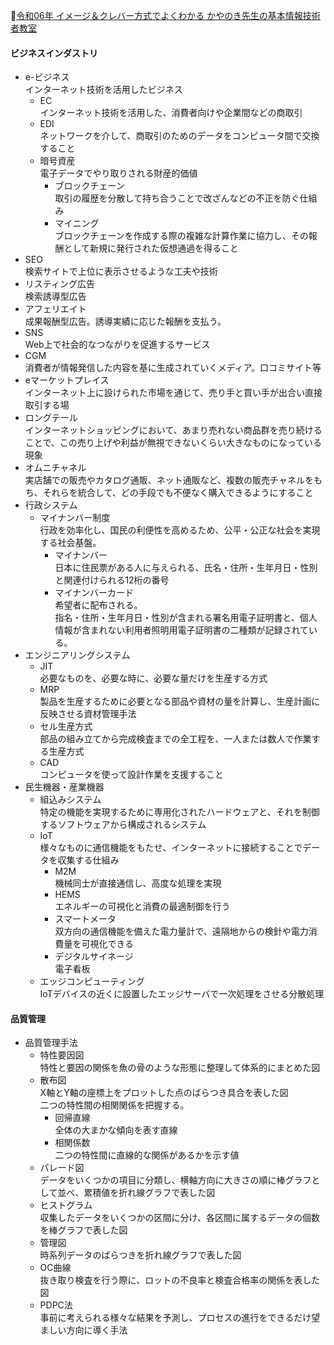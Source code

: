 
📖[令和06年 イメージ＆クレバー方式でよくわかる かやのき先生の基本情報技術者教室](https://gihyo.jp/book/2023/978-4-297-13827-1)

#### ビジネスインダストリ

- e-ビジネス  
  インターネット技術を活用したビジネス
  - EC  
    インターネット技術を活用した、消費者向けや企業間などの商取引
  - EDI  
    ネットワークを介して、商取引のためのデータをコンピュータ間で交換すること
  - 暗号資産  
    電子データでやり取りされる財産的価値
    - ブロックチェーン  
      取引の履歴を分散して持ち合うことで改ざんなどの不正を防ぐ仕組み
    - マイニング  
      ブロックチェーンを作成する際の複雑な計算作業に協力し、その報酬として新規に発行された仮想通過を得ること
- SEO  
  検索サイトで上位に表示させるような工夫や技術
- リスティング広告  
  検索誘導型広告
- アフェリエイト  
  成果報酬型広告。誘導実績に応じた報酬を支払う。
- SNS  
  Web上で社会的なつながりを促進するサービス
- CGM  
  消費者が情報発信した内容を基に生成されていくメディア。口コミサイト等
- eマーケットプレイス  
  インターネット上に設けられた市場を通じて、売り手と買い手が出合い直接取引する場
- ロングテール  
  インターネットショッピングにおいて、あまり売れない商品群を売り続けることで、この売り上げや利益が無視できないくらい大きなものになっている現象
- オムニチャネル  
  実店舗での販売やカタログ通販、ネット通販など、複数の販売チャネルをもち、それらを統合して、どの手段でも不便なく購入できるようにすること
- 行政システム  
  - マイナンバー制度  
    行政を効率化し、国民の利便性を高めるため、公平・公正な社会を実現する社会基盤。
    - マイナンバー  
      日本に住民票がある人に与えられる、氏名・住所・生年月日・性別と関連付けられる12桁の番号
    - マイナンバーカード  
      希望者に配布される。  
      指名・住所・生年月日・性別が含まれる署名用電子証明書と、個人情報が含まれない利用者照明用電子証明書の二種類が記録されている。
- エンジニアリングシステム  
  - JIT  
    必要なものを、必要な時に、必要な量だけを生産する方式
  - MRP  
    製品を生産するために必要となる部品や資材の量を計算し、生産計画に反映させる資材管理手法
  - セル生産方式  
    部品の組み立てから完成検査までの全工程を、一人または数人で作業する生産方式
  - CAD  
    コンピュータを使って設計作業を支援すること
- 民生機器・産業機器
  - 組込みシステム  
    特定の機能を実現するために専用化されたハードウェアと、それを制御するソフトウェアから構成されるシステム
  - IoT  
    様々なものに通信機能をもたせ、インターネットに接続することでデータを収集する仕組み
    - M2M  
      機械同士が直接通信し、高度な処理を実現
    - HEMS  
      エネルギーの可視化と消費の最適制御を行う
    - スマートメータ  
      双方向の通信機能を備えた電力量計で、遠隔地からの検針や電力消費量を可視化できる
    - デジタルサイネージ  
      電子看板
  - エッジコンピューティング  
    IoTデバイスの近くに設置したエッジサーバで一次処理をさせる分散処理

#### 品質管理

- 品質管理手法  
  - 特性要因図  
    特性と要因の関係を魚の骨のような形態に整理して体系的にまとめた図
  - 散布図  
    X軸とY軸の座標上をプロットした点のばらつき具合を表した図  
    二つの特性間の相関関係を把握する。
    - 回帰直線  
      全体の大まかな傾向を表す直線
    - 相関係数  
      二つの特性間に直線的な関係があるかを示す値
  - パレード図  
    データをいくつかの項目に分類し、横軸方向に大きさの順に棒グラフとして並べ、累積値を折れ線グラフで表した図
  - ヒストグラム  
    収集したデータをいくつかの区間に分け、各区間に属するデータの個数を棒グラフで表した図
  - 管理図  
    時系列データのばらつきを折れ線グラフで表した図
  - OC曲線  
    抜き取り検査を行う際に、ロットの不良率と検査合格率の関係を表した図
  - PDPC法  
    事前に考えられる様々な結果を予測し、プロセスの進行をできるだけ望ましい方向に導く手法
